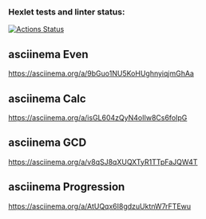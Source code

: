 ### Hexlet tests and linter status:
[![Actions Status](https://github.com/trustmycode/java-project-61/workflows/hexlet-check/badge.svg)](https://github.com/trustmycode/java-project-61/actions)

## asciinema Even
https://asciinema.org/a/9bGuo1NU5KoHUghnyiqjmGhAa

## asciinema Calc
https://asciinema.org/a/isGL604zQyN4oIIw8Cs6foIpG

## asciinema GCD
https://asciinema.org/a/v8qSJ8qXUQXTyR1TTpFaJQW4T

## asciinema Progression
https://asciinema.org/a/AtUQqx6I8gdzuUktnW7rFTEwu